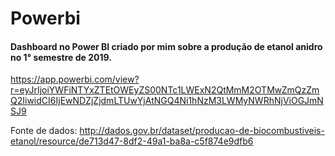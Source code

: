 # Powerbi

#### Dashboard no Power BI criado por mim sobre a produção de etanol anidro no 1° semestre de 2019.

https://app.powerbi.com/view?r=eyJrIjoiYWFiNTYxZTEtOWEyZS00NTc1LWExN2QtMmM2OTMwZmQzZmQ2IiwidCI6IjEwNDZjZjdmLTUwYjAtNGQ4Ni1hNzM3LWMyNWRhNjViOGJmNSJ9

Fonte de dados: http://dados.gov.br/dataset/producao-de-biocombustiveis-etanol/resource/de713d47-8df2-49a1-ba8a-c5f874e9dfb6


